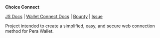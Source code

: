 **Choice Connect**

[JS Docs](https://developer.algorand.org/docs/sdks/javascript/) | 
[Wallet Connect Docs](https://developer.algorand.org/docs/get-details/walletconnect/) |
[Bounty](https://github.com/algorandfoundation/grow-algorand/issues/150) | [Issue](https://github.com/perawallet/connect/issues/32)

Project intended to create a simplified, easy, and secure web connection method for Pera Wallet.
